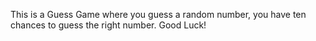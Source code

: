 This is a Guess Game where you guess a random number, you have ten chances to guess the right number. Good Luck!
